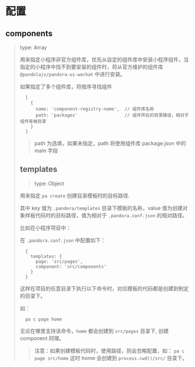 # 配置

## components

> type: Array<Object>

用来指定小程序非官方组件库，优先从自定的组件库中安装小程序组件，当指定的小程序中找不到要安装的组件时，将从官方维护的组件库 `@pandolajs/pandora-ui-wechat` 中进行安装。

如果指定了多个组件库，将按序寻找组件

```
  [
    {
      name: 'component-registry-name',  // 组件库名称
      path: 'packages'                  // 组件所在的目录路径，相对于组件库根目录
    }
  ]
```

> path 为选填，如果未指定，path 将使用组件库 package.json 中的 main 字段

## templates

> type: Object

用来指定 `pa create` 创建目录模板时的目标路径.

其中 key 值为 `.pandora/templates` 目录下模板的名称，value 值为创建对象样板代码时的目标路径，值为相对于 `.pandora.conf.json` 的相对路径。

比如在小程序项目中：

在 `.pandora.conf.json` 中配置如下：

```
  {
    templates: {
      page: 'src/pages',
      component: 'src/components'
    }
  }
```

这样在项目的任意目录下执行以下命令时，对应模板的代码都是创建到制定的目录下。

如：

```
  pa c page home
```

无论在哪里支持该命令，`home` 都会创建到 `src/pages` 目录下, 创建 component 同理。

> 注意：如果创建模板代码时，使用路径，则会忽略配置，如： `pa c page src/home` 这时 home 会创建到 `process.cwd()/src/` 目录下。
